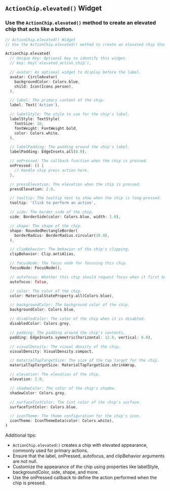 ## `ActionChip.elevated()` Widget
### Use the `ActionChip.elevated()` method to create an elevated chip that acts like a button.

```dart
// ActionChip.elevated() Widget
// Use the ActionChip.elevated() method to create an elevated chip that acts like a button.

ActionChip.elevated(
  // Unique Key: Optional key to identify this widget.
  // key: Key('elevated_action_chip'),

  // avatar: An optional widget to display before the label.
  avatar: CircleAvatar(
    backgroundColor: Colors.blue,
    child: Icon(Icons.person),
  ),

  // label: The primary content of the chip.
  label: Text('Action'),

  // labelStyle: The style to use for the chip's label.
  labelStyle: TextStyle(
    fontSize: 16,
    fontWeight: FontWeight.bold,
    color: Colors.white,
  ),

  // labelPadding: The padding around the chip's label.
  labelPadding: EdgeInsets.all(8.0),

  // onPressed: The callback function when the chip is pressed.
  onPressed: () {
    // Handle chip press action here.
  },

  // pressElevation: The elevation when the chip is pressed.
  pressElevation: 2.0,

  // tooltip: The tooltip text to show when the chip is long-pressed.
  tooltip: 'Click to perform an action',

  // side: The border side of the chip.
  side: BorderSide(color: Colors.blue, width: 1.0),

  // shape: The shape of the chip.
  shape: RoundedRectangleBorder(
    borderRadius: BorderRadius.circular(10.0),
  ),

  // clipBehavior: The behavior of the chip's clipping.
  clipBehavior: Clip.antiAlias,

  // focusNode: The focus node for focusing this chip.
  focusNode: FocusNode(),

  // autofocus: Whether this chip should request focus when it first becomes visible.
  autofocus: false,

  // color: The color of the chip.
  color: MaterialStateProperty.all(Colors.blue),

  // backgroundColor: The background color of the chip.
  backgroundColor: Colors.blue,

  // disabledColor: The color of the chip when it is disabled.
  disabledColor: Colors.grey,

  // padding: The padding around the chip's contents.
  padding: EdgeInsets.symmetric(horizontal: 12.0, vertical: 6.0),

  // visualDensity: The visual density of the chip.
  visualDensity: VisualDensity.compact,

  // materialTapTargetSize: The size of the tap target for the chip.
  materialTapTargetSize: MaterialTapTargetSize.shrinkWrap,

  // elevation: The elevation of the chip.
  elevation: 2.0,

  // shadowColor: The color of the chip's shadow.
  shadowColor: Colors.grey,

  // surfaceTintColor: The tint color of the chip's surface.
  surfaceTintColor: Colors.blue,

  // iconTheme: The theme configuration for the chip's icon.
  iconTheme: IconThemeData(color: Colors.white),
)
```

Additional tips:
- `ActionChip.elevated()` creates a chip with elevated appearance, commonly used for primary actions.
- Ensure that the label, onPressed, autofocus, and clipBehavior arguments are not null.
- Customize the appearance of the chip using properties like labelStyle, backgroundColor, side, shape, and more.
- Use the onPressed callback to define the action performed when the chip is pressed.
